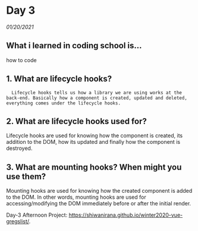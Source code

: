 # Day 3
_01/20/2021_

## What i learned in coding school is...
how to code

## 1. What are lifecycle hooks?
      Lifecycle hooks tells us how a library we are using works at the back-end. Basically how a component is created, updated and deleted, everything comes under the lifecycle hooks.

## 2. What are lifecycle hooks used for?
Lifecycle hooks are used for knowing how the component is created, its addition to the DOM, how its updated and finally how the component is destroyed.

## 3. What are mounting hooks? When might you use them?
Mounting hooks are used for knowing how the created component is added to the DOM. In other words, mounting hooks are used for accessing/modifying the DOM immediately before or after the initial render.

Day-3 Afternoon Project: https://shiwanirana.github.io/winter2020-vue-gregslist/.